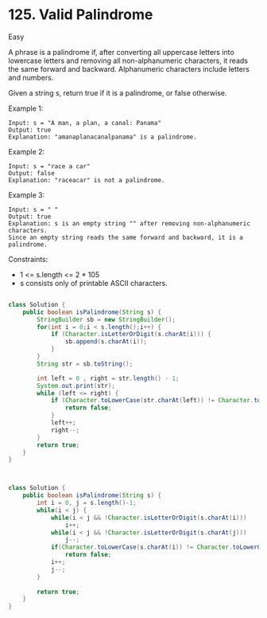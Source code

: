 # 125. Valid Palindrome
Easy

A phrase is a palindrome if, after converting all uppercase letters into lowercase letters and removing all non-alphanumeric characters, it reads the same forward and backward. Alphanumeric characters include letters and numbers.

Given a string s, return true if it is a palindrome, or false otherwise.

 

Example 1:
```
Input: s = "A man, a plan, a canal: Panama"
Output: true
Explanation: "amanaplanacanalpanama" is a palindrome.
```
Example 2:
```
Input: s = "race a car"
Output: false
Explanation: "raceacar" is not a palindrome.
```
Example 3:
```
Input: s = " "
Output: true
Explanation: s is an empty string "" after removing non-alphanumeric characters.
Since an empty string reads the same forward and backward, it is a palindrome.
 ```

Constraints:

- 1 <= s.length <= 2 * 105
- s consists only of printable ASCII characters.

```java

class Solution {
    public boolean isPalindrome(String s) {
        StringBuilder sb = new StringBuilder();
        for(int i = 0;i < s.length();i++) {
            if (Character.isLetterOrDigit(s.charAt(i))) {
                sb.append(s.charAt(i));
            }
        }
        String str = sb.toString();

        int left = 0 , right = str.length() - 1;
        System.out.print(str);
        while (left <= right) {
            if (Character.toLowerCase(str.charAt(left)) != Character.toLowerCase(str.charAt(right))) {
                return false;
            }
            left++;
            right--;
        }
        return true;
    }
}



class Solution {
    public boolean isPalindrome(String s) {
        int i = 0, j = s.length()-1;
        while(i < j) {
            while(i < j && !Character.isLetterOrDigit(s.charAt(i)))
                i++;
            while(i < j && !Character.isLetterOrDigit(s.charAt(j)))
                j--;
            if(Character.toLowerCase(s.charAt(i)) != Character.toLowerCase(s.charAt(j)))
                return false;
            i++;
            j--;
        }
        
        return true;
    }
}
```
